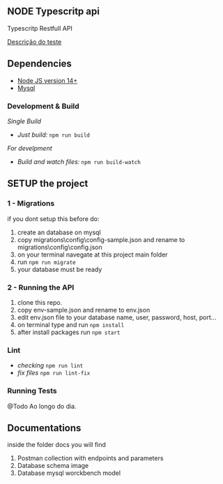 ## NODE Typescritp api 

Typescritp Restfull API

[Descrição do teste](test-description.md)

## Dependencies 

- [Node JS version 14+](https://nodejs.org/)
- [Mysql](https://www.mysql.com/downloads/)

### Development & Build 

*Single Build*

- *Just build:* `npm run build`

*For develpment*

- *Build and watch files:* `npm run build-watch`

## SETUP the project 

### 1 - Migrations 

if you dont setup this before do:

1. create an database on mysql 
2. copy migrations\config\config-sample.json and rename to migrations\config\config.json
4. on your terminal navegate at this project main folder 
5. run `npm run migrate`
6. your database must be ready 

### 2 - Running the API 

1. clone this repo.
2. copy env-sample.json and rename to env.json
3. edit env.json file to your database name, user, password, host, port...
2. on terminal type and run `npm install`
3. after install packages run `npm start`

### Lint 

- *checking* `npm run lint`
- *fix files* `npm run lint-fix`

### Running Tests 

@Todo Ao longo do dia.

## Documentations 

inside the folder docs you will find 

1. Postman collection with endpoints and parameters
2. Database schema image 
3. Database mysql worckbench model 
